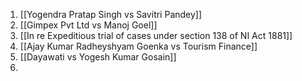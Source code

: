 1. [[Yogendra Pratap Singh vs Savitri Pandey]]
2. [[Gimpex Pvt Ltd vs Manoj Goel]]
3. [[In re Expeditious trial of cases under section 138 of NI Act 1881]]
4. [[Ajay Kumar Radheyshyam Goenka vs Tourism Finance]]
5. [[Dayawati vs Yogesh Kumar Gosain]]
6. 